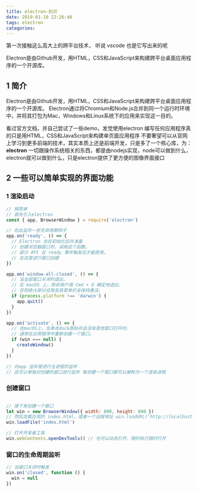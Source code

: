 ```yaml
---
title: electron-初识
date: 2019-01-10 22:26:40
tags: electron
categories:
---
```


第一次接触这么高大上的跨平台技术，
听说 vscode 也是它写出来的呢

Electron是由Github开发，用HTML，CSS和JavaScript来构建跨平台桌面应用程序的一个开源库。

<!-- more -->

## 1 简介
Electron是由Github开发，用HTML，CSS和JavaScript来构建跨平台桌面应用程序的一个开源库。 
Electron通过将Chromium和Node.js合并到同一个运行时环境中，并将其打包为Mac，Windows和Linux系统下的应用来实现这一目的。

看过官方文档，并自己尝试了一些demo，发觉使用electron 编写任何应用程序真的只是用HTML，CSS和JavaScript来构建单页面应用程序
不要奢望可以从官网上学习到更多前端的技术，其实本质上还是前端开发，只是多了一个核心库，为：**electron**
一切跟操作系统相关的东西，都是由nodejs实现，node可以做到什么，electron就可以做到什么，只是electron提供了更方便的图像界面接口

## 2 一些可以简单实现的界面功能
### 1 渲染启动
```js
// 贼简单
// 首先引入electron
const { app, BrowserWindow } = require('electron')

// 在此监听一些生命周期钩子
app.on('ready', () => {
  // Electron 会在初始化后并准备
  // 创建浏览器窗口时，调用这个函数。
  // 部分 API 在 ready 事件触发后才能使用。
  // 在这里进行窗口创建
})

app.on('window-all-closed', () => {
  // 当全部窗口关闭时退出。
  // 在 macOS 上，除非用户用 Cmd + Q 确定地退出，
  // 否则绝大部分应用及其菜单栏会保持激活。
  if (process.platform !== 'darwin') {
    app.quit()
  }
})

app.on('activate', () => {
  // 在macOS上，当单击dock图标并且没有其他窗口打开时，
  // 通常在应用程序中重新创建一个窗口。
  if (win === null) {
    createWindow()
  }
})

// 对app 监听是进行主进程的监听
// 还可以单独对创建的窗口进行监听 每创建一个窗口都可以被称为一个渲染进程
```

### 创建窗口
```js

// 接下来创建一个窗口
let win = new BrowserWindow({ width: 800, height: 600 })
// 然后加载应用的 index.html。或者一个远程地址 win.loadURL('http://localhost:7001')
win.loadFile('index.html')

// 打开开发者工具
win.webContents.openDevTools() // 也可以动态打开，随时执行随时打开

```

### 窗口的生命周期监听
```js
// 当窗口关闭时触发
win.on('closed', function () {
  win = null
})

```